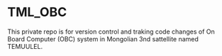 # TML_OBC
This private repo is for version control and traking code changes of On Board Computer (OBC) system in  Mongolian 3nd sattellite named TEMUULEL. 

